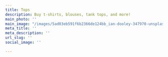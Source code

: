 ```yaml
---
title: Tops
description: Buy t-shirts, blouses, tank tops, and more!
main_photo: ''
main_image: "/images/5ad03eb591f6b2366de124bb_ian-dooley-347970-unsplash (1)-1.jpg"
meta_title: ''
meta_description: ''
url_slug: ''
social_image: ''

---
```

